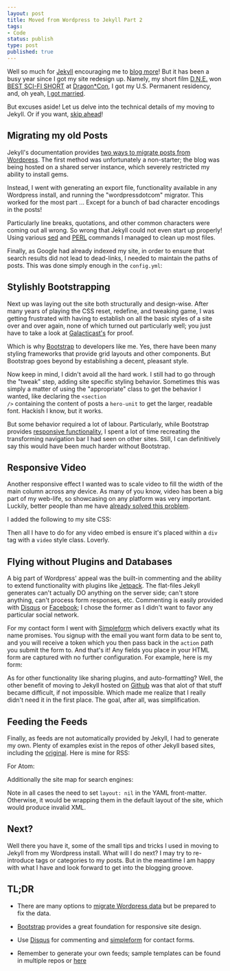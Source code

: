 ```yaml
---
layout: post
title: Moved from Wordpress to Jekyll Part 2
tags:
- Code
status: publish
type: post
published: true
---
```


Well so much for [Jekyll][] encouraging me to [blog
more](/2012/08/14/moved-from-wordpress-to-jekyll-part-1/)! But it has
been a busy year since I got my site redesign up. Namely, my short film
[D.N.E.](http://www.facebook.com/DNEDoNotErase) won [BEST SCI-FI
SHORT](http://dailydragon.dragoncon.org/contests-awards/film-festival-award-winners/)
 at [Dragon\*Con](http://dragoncon.org/), I got my
U.S. Permanent residency, and, oh yeah, [I got
married](http://www.flickr.com/photos/caseymckinnon/sets/72157632044476389/).

But excuses aside! Let us delve into the technical details of my moving
to Jekyll. Or if you want, [skip ahead](#tldr)!

## Migrating my old Posts

Jekyll's documentation provides [two ways to migrate posts from
Wordpress][migrate-wordpress].
The first method was unfortunately a non-starter; the blog was
being hosted on a shared server instance, which severely restricted my
ability to install gems.

Instead, I went with generating an export file, functionality available
in any Wordpress install, and running the "wordpressdotcom" migrator. This
worked for the most part ... Except for a bunch of bad character
encodings in the posts!

Particularly line breaks, quotations, and other
common characters were coming out all wrong. So wrong
that Jekyll could not even start up properly! Using various
[sed](http://ubuntuforums.org/showthread.php?t=1486493)
and
[PERL](http://hints.macworld.com/article.php?story=20001206164827794)
commands I managed to clean up most files.

Finally, as Google had already indexed my site, in order to ensure that
search results did not lead to dead-links, I needed to maintain the paths
of posts. This was done simply enough in the <code>config.yml</code>:

<script src="https://gist.github.com/4142545.js?file=config.yml">
</script>

## Stylishly Bootstrapping

Next up was laying out the site both structurally and design-wise. After
many years of playing the CSS reset, redefine, and tweaking game, I was
getting frustrated with having to establish on all the basic styles of
a site over and over again, none of which turned out particularly well;
you just have to take a look at [Galacticast's](http://galacticast.com)
for proof.

Which is why
[Bootstrap](http://twitter.github.com/bootstrap/) to developers like me.
Yes, there have been many styling frameworks that provide grid layouts
and other components. But Bootstrap goes beyond by establishing a
decent, pleasant style. 

Now keep in mind, I didn't avoid all the hard work. I still had to go
through the "tweak" step, adding site specific styling behavior.
Sometimes this was simply a matter of using the "appropriate" class to
get the behavior I wanted, like declaring the <code>&lt;section /&gt;</code>
containing the content of posts a <code>hero-unit</code> to get the
larger, readable font. Hackish I know, but it works.

But some behavior required a lot of labour. Particularly, while Bootstrap provides
[responsive
functionality](http://twitter.github.com/bootstrap/scaffolding.html#responsive), 
I spent a lot of time recreating the 
transforming navigation bar I had seen on other sites. Still, I can
definitively say this would have been much harder without Bootstrap.

## Responsive Video

Another responsive effect I wanted was to scale video to fill the width
of the main column across any device. As many of you
know, video has been a big part of my web-life, so showcasing on any
platform was very important. Luckily, better people than me have [already
solved this
problem](http://webdesignerwall.com/tutorials/css-elastic-videos).

I added the following to my site CSS:

<script
src="https://gist.github.com/4142545.js?file=responsive-video.css"> </script>

Then all I have to do for any video embed is ensure it's placed within a
<code>div</code> tag with a <code>video</code> style class. Loverly.

## Flying without Plugins and Databases

A big part of Wordpress' appeal was the built-in commenting and the
ability to extend functionality with plugins like
[Jetpack](http://wordpress.org/extend/plugins/jetpack/). The
flat-files Jekyll generates can't actually DO anything on the server
side; can't store anything, can't process form responses, etc.
Commenting is easily provided with [Disqus][] or [Facebook][]; I chose
the former as I didn't want to favor any particular social network.

For my contact form I went with [Simpleform](http://getsimpleform.com)
which delivers exactly what its name promises. You signup with the email
you want form data to be sent to, and you will receive  a token which 
you then pass back in the <code>action</code> path you submit the form to.
And that's it! Any fields you place in your HTML form are captured with
no further configuration. For example, here is my form:

<script
src="https://gist.github.com/4142545.js?file=contact_form.html"> </script>

As for other functionality like sharing plugins, and auto-formatting?
Well, the other benefit of moving to Jekyll hosted on [Github][] was that
alot of that stuff became difficult, if not impossible. Which made me
realize that I really didn't need it in the first place. The goal,
after all, was simplification.

## Feeding the Feeds

Finally, as feeds are not automatically provided by Jekyll, I had to
generate my own. Plenty of examples exist in the repos of other Jekyll
based sites, including the
[original](https://github.com/mojombo/mojombo.github.com). Here is mine for RSS:

<script src="https://gist.github.com/4142545.js?file=rss.xml"> </script>

For Atom:

<script src="https://gist.github.com/4142545.js?file=atom.xml"> </script>

Additionally the site map for search engines:

<script
src="https://gist.github.com/4142545.js?file=sitemap.xml"> </script>

Note in all cases the need to set <code>layout: nil</code> in the YAML
front-matter. Otherwise, it would be wrapping them in the default layout
of the site, which would produce invalid XML.

## Next?

Well there you have it, some of the small tips and tricks I used in
moving to Jekyll from my Wordpress install. What will I do next? I may
try to re-introduce tags or categories to my posts. But in the meantime
I am happy with what I have and look forward to get into the blogging
groove.

## <a name="tldr"> </a>TL;DR

* There are many options to [migrate Wordpress data][migrate-wordpress]
  but be prepared to fix the data.
* [Bootstrap][] provides a great foundation for responsive site design.
* Use [Disqus][] for commenting and [simpleform][] for contact forms.
* Remember to generate your own feeds; sample templates can be found in
  multiple repos or [here](https://gist.github.com/4142545)

  [simpleform]: http://getsimpleform.com
  [Bootstrap]: http://twitter.github.com/bootstrap/
  [Jekyll]: http://jekyllrb.com
  [Wordpress]: http://wordpress.org
  [Github]: http://github.com
  [Disqus]: http://disqus.com
  [Facebook]: http://developers.facebook.com/docs/reference/plugins/comments/
  [migrate-wordpress]: https://github.com/mojombo/jekyll/wiki/blog-migrations
